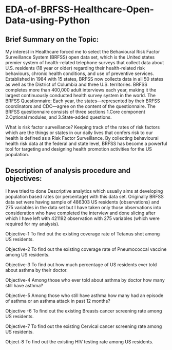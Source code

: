 # EDA-of-BRFSS-Healthcare-Open-Data-using-Python

## Brief Summary on the Topic:

My interest in Healthcare forced me to select the Behavioural Risk Factor Surveillance System (BRFSS) open data set, which is the United states premier system of health-related telephone surveys that collect data about U.S. residents (18 year or older) regarding their health-related risk behaviours, chronic health conditions, and use of preventive services. Established in 1984 with 15 states, BRFSS now collects data in all 50 states as well as the District of Columbia and three U.S. territories. BRFSS completes more than 400,000 adult interviews each year, making it the largest continuously conducted health survey system in the world.
The BRFSS Questionnaire: Each year, the states—represented by their BRFSS coordinators and CDC—agree on the content of the questionnaire. The BRFSS questionnaire consists of three sections 
1.Core component
2.Optional modules, and 
3.State-added questions.

What is risk factor surveillance?
Keeping track of the rates of risk factors which are the things or states in our daily lives that confers risk to our health is defined as a Risk Factor Surveillance.
By collecting behavioural health risk data at the federal and state level, BRFSS has become a powerful tool for targeting and designing health promotion activities for the US population.

## Description of analysis procedure and objectives:

 I have tried to done Descriptive analytics which usually aims at developing population based rates (or percentage) with this data set.
Originally BRFSS data set were having sample of 486303 US residents (observations) and 275 variables in the data set but I have taken only those observations into consideration who have completed the interview and done slicing after which I have left with 421192 observation with 275 variables (which were required for my  analysis).

Objective-1 To find out the existing coverage rate of Tetanus shot among US residents. 

Objective-2 To find out the existing coverage rate of  Pneumococcal vaccine among US residents.

Objective-3 To find out how much percentage of US residents ever told about asthma by their doctor.

Objective-4 Among those who ever told about asthma by doctor how many still have asthma? 

Objective-5 Among those who still have asthma how many had an episode of asthma or an asthma attack in past 12 months? 

Objective -6 To find out the existing  Breasts cancer screening rate among US residents.

Objective-7 To find out the existing  Cervical cancer screening rate among US residents.

Object-8 To find out the existing HIV testing rate among US residents.
